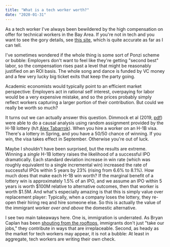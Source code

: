 ```yaml
---
title: "What is a tech worker worth?"
date: "2020-01-31"
---
```


As a tech worker I've always been bewildered by the high compensation on offer for technical workers in the Bay Area. If you're not in tech and you want to see the gory details, see [this site](https://www.levels.fyi/), which is quite accurate as far as I can tell.

I've sometimes wondered if the whole thing is some sort of Ponzi scheme or bubble: Employers don't want to feel like they're getting "second best" labor, so the compensation rises past a level that might be reasonably justified on an ROI basis. The whole song and dance is funded by VC money and a few very lucky big ticket exits that keep the party going.

Academic economists would typically point to an efficient market perspective: Employers act in rational self interest, overpaying for labor would be a very expensive mistake, and so the prices probably simply reflect workers capturing a larger portion of their contribution. But could we really be worth so much?

It turns out we can actually answer this question. Dimmock et al (2019, [pdf](https://marriottschool.byu.edu/upload/event/event_643/_doc/DHW_2018-11-18.pdf)) were able to do a causal analysis using random assignment provided by the H-1B lottery (h/t [Alex Tabarrok](https://marginalrevolution.com/marginalrevolution/2020/01/the-united-states-is-starved-for-talent.html)). When you hire a worker on an H-1B visa. There's a lottery in Spring, and you have a 50/50 chance of winning. If you win, the visa takes effect in September. Otherwise you're out of luck.

Maybe I shouldn't have been surprised, but the results are extreme. Winning a _single_ H-1B lottery raises the likelihood of a successful IPO dramatically. Each standard deviation increase in win rate (which was roughly equivalent to a single incremental win) increased the rate of successful IPOs within 5 years by 23% (rising from 6.6% to 8.1%). How much does that make each H-1B win worth? If the marginal benefit of a lottery win is approximately 1.5% of an IPO, and we assume an IPO within 5 years is worth $100M relative to alternative outcomes, then that worker is worth $1.5M. And what's especially amazing is that this is simply value over replacement player: Typically, when a company loses the lottery, they re-open their hiring req and hire someone else. So this is actually the value of the immigrant worker _over and above_ the domestic alternative.

I see two main takeaways here. One is, immigration is underrated. As Bryan Caplan has been [shouting from the rooftops](https://www.amazon.com/Open-Borders-Science-Ethics-Immigration/dp/1250316960), immigrants don't just "take our jobs," they contribute in ways that are irreplaceable. Second, as heady as the market for tech workers may appear, it is not a bubble: At least in aggregate, tech workers are writing their own check.
